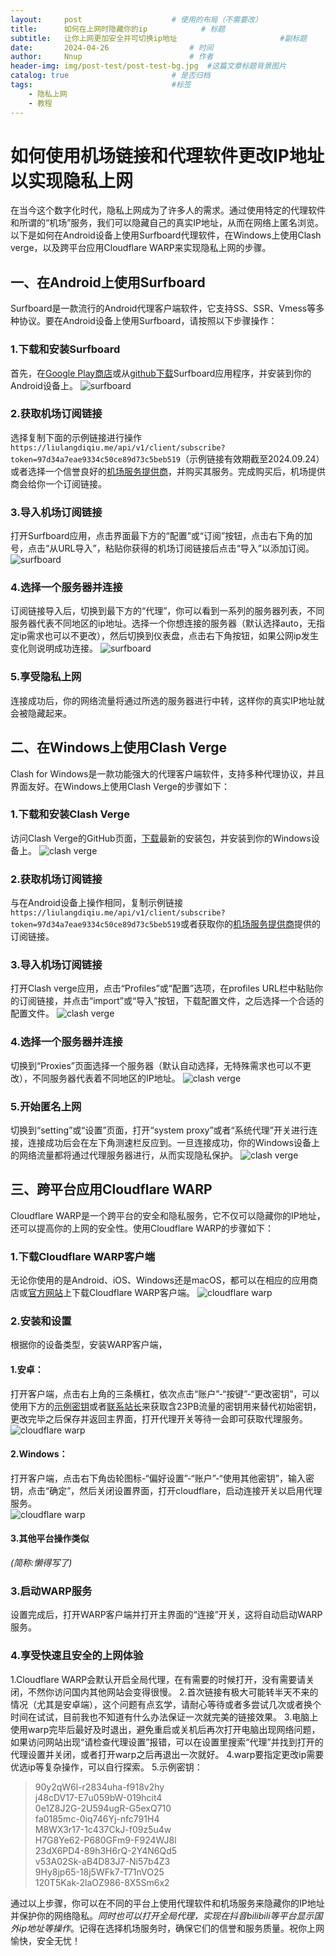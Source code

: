 ```yaml
---
layout:     post   				    # 使用的布局（不需要改）
title:      如何在上网时隐藏你的ip			# 标题 
subtitle:   让你上网更加安全并可切换ip地址                       #副标题
date:       2024-04-26  				# 时间
author:     Nnup 						# 作者
header-img: img/post-test/post-test-bg.jpg	#这篇文章标题背景图片
catalog: true 						# 是否归档
tags:								#标签
    - 隐私上网
    - 教程
---
```


# 如何使用机场链接和代理软件更改IP地址以实现隐私上网

在当今这个数字化时代，隐私上网成为了许多人的需求。通过使用特定的代理软件和所谓的“机场”服务，我们可以隐藏自己的真实IP地址，从而在网络上匿名浏览。以下是如何在Android设备上使用Surfboard代理软件，在Windows上使用Clash verge，以及跨平台应用Cloudflare WARP来实现隐私上网的步骤。

## 一、在Android上使用Surfboard

Surfboard是一款流行的Android代理客户端软件，它支持SS、SSR、Vmess等多种协议。要在Android设备上使用Surfboard，请按照以下步骤操作：

### 1.下载和安装Surfboard
   首先，在[Google Play商店](https://play.google.com/store/apps/details?id=com.getsurfboard&pcampaignid=web_share)或从[github下载](https://github.com/getsurfboard/surfboard/releases/download/2.24.1/mobile-universal-release.apk)Surfboard应用程序，并安装到你的Android设备上。
   ![surfboard](/img/post-vpn/01.png "surfboard 01")
### 2.获取机场订阅链接  
   选择复制下面的示例链接进行操作`https://liulangdiqiu.me/api/v1/client/subscribe?token=97d34a7eae9334c50ce89d73c5beb519`（示例链接有效期截至2024.09.24）或者选择一个信誉良好的[机场服务提供商](https://test.fov.wiki/#/register?code=2TfCGGgX)，并购买其服务。完成购买后，机场提供商会给你一个订阅链接。

### 3.导入机场订阅链接  
   打开Surfboard应用，点击界面最下方的“配置”或“订阅”按钮，点击右下角的加号，点击“从URL导入”，粘贴你获得的机场订阅链接后点击“导入”以添加订阅。
   ![surfboard](/img/post-vpn/02.jpg "surfboard 02")

### 4.选择一个服务器并连接  
   订阅链接导入后，切换到最下方的“代理”，你可以看到一系列的服务器列表，不同服务器代表不同地区的ip地址。选择一个你想连接的服务器（默认选择auto，无指定ip需求也可以不更改），然后切换到仪表盘，点击右下角按钮，如果公网ip发生变化则说明成功连接。
 ![surfboard](/img/post-vpn/03.jpg "surfboard 03")
### 5.享受隐私上网  
   连接成功后，你的网络流量将通过所选的服务器进行中转，这样你的真实IP地址就会被隐藏起来。

## 二、在Windows上使用Clash Verge

Clash for Windows是一款功能强大的代理客户端软件，支持多种代理协议，并且界面友好。在Windows上使用Clash Verge的步骤如下：

### 1.下载和安装Clash Verge  
   访问Clash Verge的GitHub页面，[下载](https://github.com/clash-verge-rev/clash-verge-rev/releases/download/alpha/Clash.Verge_1.6.0_x64-setup.exe)最新的安装包，并安装到你的Windows设备上。
   ![clash verge](/img/post-vpn/04.png "clash verge 01")

### 2.获取机场订阅链接  
   与在Android设备上操作相同，复制示例链接`https://liulangdiqiu.me/api/v1/client/subscribe?token=97d34a7eae9334c50ce89d73c5beb519`或者获取你的[机场服务提供商](https://test.fov.wiki/#/register?code=2TfCGGgX)提供的订阅链接。

### 3.导入机场订阅链接  
   打开Clash verge应用，点击“Profiles”或“配置”选项，在profiles URL栏中粘贴你的订阅链接，并点击“import”或“导入”按钮，下载配置文件，之后选择一个合适的配置文件。
   ![clash verge](/img/post-vpn/05.png "clash verge 02")

### 4.选择一个服务器并连接  
   切换到“Proxies”页面选择一个服务器（默认自动选择，无特殊需求也可以不更改），不同服务器代表着不同地区的IP地址。
   ![clash verge](/img/post-vpn/06.png "clash verge 03")

### 5.开始匿名上网  
   切换到“setting”或“设置”页面，打开“system proxy”或者“系统代理”开关进行连接，连接成功后会在左下角测速栏反应到。一旦连接成功，你的Windows设备上的网络流量都将通过代理服务器进行，从而实现隐私保护。
   ![clash verge](/img/post-vpn/07.png "clash verge 04")

## 三、跨平台应用Cloudflare WARP

Cloudflare WARP是一个跨平台的安全和隐私服务，它不仅可以隐藏你的IP地址，还可以提高你的上网的安全性。使用Cloudflare WARP的步骤如下：

### 1.下载Cloudflare WARP客户端  
   无论你使用的是Android、iOS、Windows还是macOS，都可以在相应的应用商店或[官方网站](https://cloudflarewarp.com/)上下载Cloudflare WARP客户端。
   ![cloudflare warp](/img/post-vpn/08.png "warp 01")
### 2.安装和设置  
   根据你的设备类型，安装WARP客户端，
   #### 1.安卓：
   打开客户端，点击右上角的三条横杠，依次点击“账户”-“按键”-“更改密钥”，可以使用下方的[示例密钥](#key)或者[联系站长](mailto:admin@nnup.xyz)来获取含23PB流量的密钥用来替代初始密钥，更改完毕之后保存并返回主界面，打开代理开关等待一会即可获取代理服务。
   ![cloudflare warp](/img/post-vpn/09.jpg "warp 02")
   #### 2.Windows：
   打开客户端，点击右下角齿轮图标-“偏好设置”-“账户”-“使用其他密钥”，输入密钥，点击“确定”，然后关闭设置界面，打开cloudflare，启动连接开关以启用代理服务。  
   ![cloudflare warp](/img/post-vpn/10.png "warp 03")
   #### 3.其他平台操作类似
   *(简称:懒得写了)*
   <br>

### 3.启动WARP服务  
   设置完成后，打开WARP客户端并打开主界面的“连接”开关，这将自动启动WARP服务。

### 4.享受快速且安全的上网体验  
   1.Cloudflare WARP会默认开启全局代理，在有需要的时候打开，没有需要请关闭，不然你访问国内其他网站会变得很慢。
   2.首次链接有极大可能转半天不来的情况（尤其是安卓端），这个问题有点玄学，请耐心等待或者多尝试几次或者换个时间在试试，目前我也不知道有什么办法保证一次就完美的链接效果。
   3.电脑上使用warp完毕后最好及时退出，避免重启或关机后再次打开电脑出现网络问题，如果访问网站出现“请检查代理设置”报错，可以在设置里搜索“代理”并找到打开的代理设置并关闭，或者打开warp之后再退出一次就好。
   4.warp要指定更改ip需要优选ip等复杂操作，可以自行探索。
   5.示例密钥：<a id="key"></a>
   >90y2qW6l-r2834uha-f918v2hy  
   j48cDV17-E7u059bW-019hcit4  
   0e1Z8J2G-2U594ugR-G5exQ710  
   fa0185mc-0iq746Yj-nfc791H4  
   M8WX3r17-1c437CkJ-f09z5u4w  
   H7G8Ye62-P680GFm9-F924WJ8l  
   23dX6PD4-89h3H6rQ-2Y4N6Qd5  
   v53A02Sk-aB4D83J7-Ni57b4Z3  
   9Hy8jp65-18j5WFk7-T71nVO25  
   120T5Kak-2laOZ986-8X5Sm6x2  
   
通过以上步骤，你可以在不同的平台上使用代理软件和机场服务来隐藏你的IP地址并保护你的网络隐私。*同时也可以打开全局代理，实现在抖音bilibili等平台显示国外ip地址等操作*。记得在选择机场服务时，确保它们的信誉和服务质量。祝你上网愉快，安全无忧！